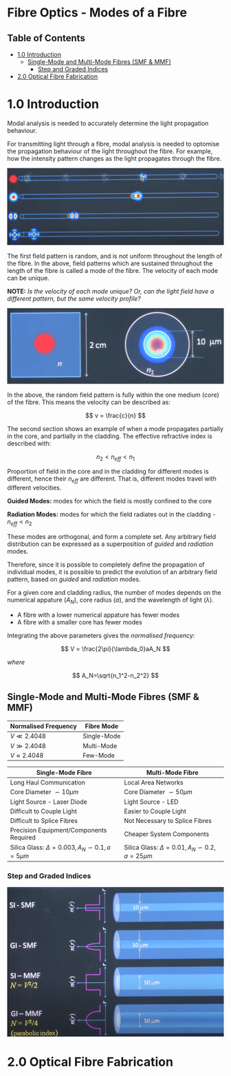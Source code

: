# Fibre Optics - Modes of a Fibre <!-- omit in toc -->

## Table of Contents <!-- omit in toc -->

- [1.0 Introduction](#10-introduction)
  - [Single-Mode and Multi-Mode Fibres (SMF & MMF)](#single-mode-and-multi-mode-fibres-smf--mmf)
    - [Step and Graded Indices](#step-and-graded-indices)
- [2.0 Optical Fibre Fabrication](#20-optical-fibre-fabrication)

# 1.0 Introduction

Modal analysis is needed to accurately determine the light propagation behaviour.

For transmitting light through a fibre, modal analysis is needed to optomise the propagation behaviour of the light throughout the fibre. For example, how the intensity pattern changes as the light propagates through the fibre.

![Figure 1.0 - Light Modes in Fibre](./assets/light-modes-in-fibre.png)

The first field pattern is random, and is not uniform throughout the length of the fibre.
In the above, field patterns which are sustained throughout the length of the fibre is called a mode of the fibre. The velocity of each mode can be unique.

**NOTE:** _Is the velocity of each mode unique? Or, can the light field have a different pattern, but the same velocity profile?_

![Figure 2.0 - Mode in Core and Cladding](assets/mode-in-core-and-cladding.png)

In the above, the random field pattern is fully within the one medium (core) of the fibre. This means the velocity can be described as:

$$
v = \frac{c}{n}
$$

The second section shows an example of when a mode propagates partially in the core, and partially in the cladding. The effective refractive index is described with:

$$
n_2 < n_{eff} < n_1
$$

Proportion of field in the core and in the cladding for different modes is different, hence their $n_{eff}$ are different. That is, different modes travel with different velocities.

**Guided Modes:** modes for which the field is mostly confined to the core

**Radiation Modes:** modes for which the field radiates out in the cladding - $n_{eff} < n_2$

These modes are orthogonal, and form a complete set. Any arbitrary field distribution can be expressed as a superposition of _guided_ and _radiation_ modes.

Therefore, since it is possible to completely define the propagation of individual modes, it is possible to predict the evolution of an arbitrary field pattern, based on _guided_ and _radiation_ modes.

For a given core and cladding radius, the number of modes depends on the numerical appature ($A_N$), core radius ($a$), and the wavelength of light ($\lambda$).

- A fibre with a lower numerical appature has fewer modes
- A fibre with a smaller core has fewer modes

Integrating the above parameters gives the _normalised frequency_:

$$
V = \frac{2\pi}{\lambda_0}aA_N
$$

_where_

$$
A_N=\sqrt{n_1^2-n_2^2}
$$

## Single-Mode and Multi-Mode Fibres (SMF & MMF)

| Normalised Frequency | Fibre Mode  |
| -------------------- | ----------- |
| $V \ll 2.4048$       | Single-Mode |
| $V \gg 2.4048$       | Multi-Mode  |
| $V \approx 2.4048$   | Few-Mode    |

| Single-Mode Fibre                                            | Multi-Mode Fibre                                             |
| ------------------------------------------------------------ | ------------------------------------------------------------ |
| Long Haul Communication                                      | Local Area Networks                                          |
| Core Diameter $\backsim 10\mu m$                             | Core Diameter $\backsim 50\mu m$                             |
| Light Source - Laser Diode                                   | Light Source - LED                                           |
| Difficult to Couple Light                                    | Easier to Couple Light                                       |
| Difficult to Splice Fibres                                   | Not Necessary to Splice Fibres                               |
| Precision Equipment/Components Required                      | Cheaper System Components                                    |
| Silica Glass: $\Delta = 0.003, A_N \backsim 0.1, a = 5\mu m$ | Silica Glass: $\Delta = 0.01, A_N \backsim 0.2, a = 25\mu m$ |

### Step and Graded Indices

![Figure 3.0 - Step and Graded Index](assets/step-and-graded-index.png)

# 2.0 Optical Fibre Fabrication
